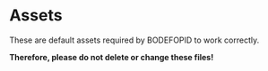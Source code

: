 # Assets
These are default assets required by BODEFOPID to work correctly.

**Therefore, please do not delete or change these files!**
